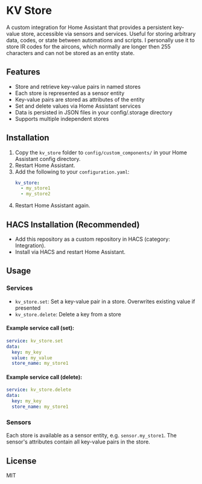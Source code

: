 # KV Store

A custom integration for Home Assistant that provides a persistent key-value store, accessible via sensors and services. Useful for storing arbitrary data, codes, or state between automations and scripts. I personally use it to store IR codes for the aircons, which normally are longer then 255 characters and can not be stored as an entity state.

## Features
- Store and retrieve key-value pairs in named stores
- Each store is represented as a sensor entity
- Key-value pairs are stored as attributes of the entity
- Set and delete values via Home Assistant services
- Data is persisted in JSON files in your config/.storage directory
- Supports multiple independent stores

## Installation
1. Copy the `kv_store` folder to `config/custom_components/` in your Home Assistant config directory.
2. Restart Home Assistant.
3. Add the following to your `configuration.yaml`:
   ```yaml
   kv_store:
     - my_store1
     - my_store2
   ```
4. Restart Home Assistant again.

## HACS Installation (Recommended)
- Add this repository as a custom repository in HACS (category: Integration).
- Install via HACS and restart Home Assistant.

## Usage
### Services
- `kv_store.set`: Set a key-value pair in a store. Overwrites existing value if presented
- `kv_store.delete`: Delete a key from a store

#### Example service call (set):
```yaml
service: kv_store.set
data:
  key: my_key
  value: my_value
  store_name: my_store1
```

#### Example service call (delete):
```yaml
service: kv_store.delete
data:
  key: my_key
  store_name: my_store1
```

### Sensors
Each store is available as a sensor entity, e.g. `sensor.my_store1`. The sensor's attributes contain all key-value pairs in the store.

## License
MIT
